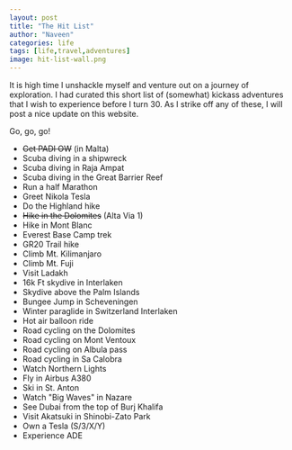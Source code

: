 ```yaml
---
layout: post
title: "The Hit List"
author: "Naveen"
categories: life
tags: [life,travel,adventures]
image: hit-list-wall.png
---
```


It is high time I unshackle myself and venture out on a journey of exploration. I had curated this short list of (somewhat) kickass adventures that I wish to experience before I turn 30. As I strike off any of these, I will post a nice update on this website.

Go, go, go!

* ~~Get PADI OW~~ (in Malta)
* Scuba diving in a shipwreck
* Scuba diving in Raja Ampat
* Scuba diving in the Great Barrier Reef  
* Run a half Marathon
* Greet Nikola Tesla
* Do the Highland hike
* ~~Hike in the Dolomites~~ (Alta Via 1)
* Hike in Mont Blanc
* Everest Base Camp trek
* GR20 Trail hike
* Climb Mt. Kilimanjaro
* Climb Mt. Fuji
* Visit Ladakh
* 16k Ft skydive in Interlaken
* Skydive above the Palm Islands
* Bungee Jump in Scheveningen
* Winter paraglide in Switzerland Interlaken
* Hot air balloon ride
* Road cycling on the Dolomites
* Road cycling on Mont Ventoux
* Road cycling on Albula pass
* Road cycling in Sa Calobra
* Watch Northern Lights
* Fly in Airbus A380
* Ski in St. Anton
* Watch "Big Waves" in Nazare
* See Dubai from the top of Burj Khalifa
* Visit Akatsuki in Shinobi-Zato Park
* Own a Tesla (S/3/X/Y)
* Experience ADE
